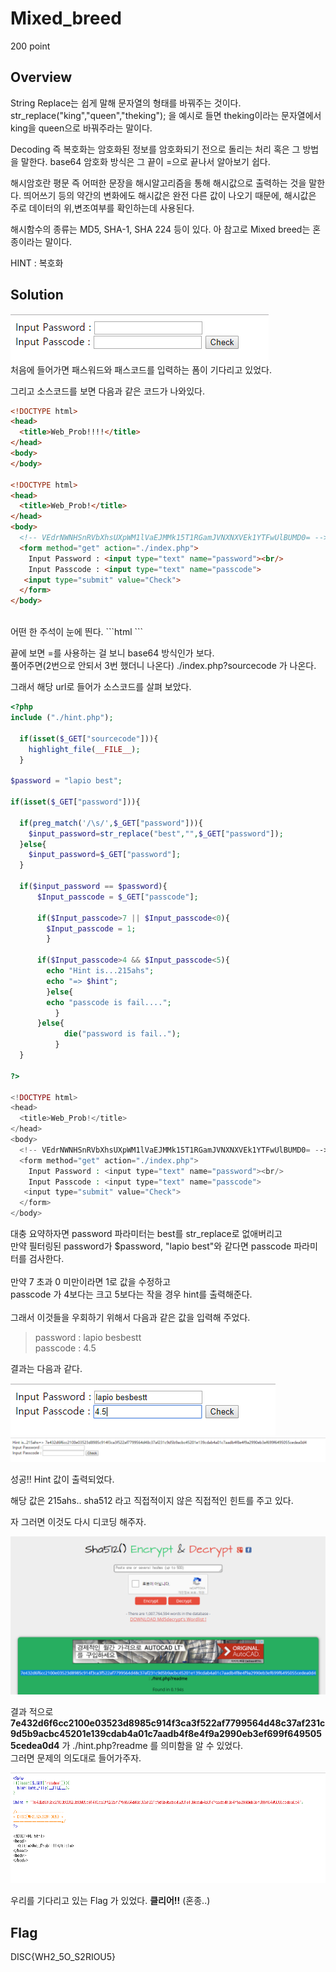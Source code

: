 # Mixed_breed
200 point

## Overview
String Replace는 쉽게 말해 문자열의 형태를 바꿔주는 것이다.
str_replace("king","queen","theking"); 을 예시로 들면 theking이라는 문자열에서
king을 queen으로 바꿔주라는 말이다.

Decoding 즉 복호화는 암호화된 정보를 암호화되기 전으로 돌리는 처리 혹은 그 방법을 말한다.
base64 암호화 방식은 그 끝이 =으로 끝나서 알아보기 쉽다.

해시암호란 평문 즉 어떠한 문장을 해시알고리즘을 통해 해시값으로 출력하는 것을 말한다.
띄어쓰기 등의 약간의 변화에도 해시값은 완전 다른 값이 나오기 때문에,
해시값은 주로 데이터의 위,변조여부를 확인하는데 사용된다.

해시함수의 종류는 MD5, SHA-1, SHA 224 등이 있다.
아 참고로 Mixed breed는 혼종이라는 말이다.

HINT : 복호화  

## Solution
![Image](https://github.com/moreal/WriteUp/blob/master/CTF/DISC/Probs/Web/Mixed_breed/Image/Firstpage.PNG)  
처음에 들어가면 패스워드와 패스코드를 입력하는 폼이 기다리고 있었다.

그리고 소스코드를 보면 다음과 같은 코드가 나와있다.

```html
<!DOCTYPE html>
<head>
  <title>Web_Prob!!!!</title>
</head>
<body>
</body>

<!DOCTYPE html>
<head>
  <title>Web_Prob!</title>
</head>
<body>
  <!-- VEdrNWNHSnRVbXhsUXpWM1lVaEJMMk15T1RGamJVNXNXVEk1YTFwUlBUMD0= -->
  <form method="get" action="./index.php">
    Input Password : <input type="text" name="password"><br/>
    Input Passcode : <input type="text" name="passcode">
   <input type="submit" value="Check">
  </form>
</body>
```
<br>
어떤 한 주석이 눈에 띈다.  
```html
<!-- VEdrNWNHSnRVbXhsUXpWM1lVaEJMMk15T1RGamJVNXNXVEk1YTFwUlBUMD0= -->
```

끝에 보면 =를 사용하는 걸 보니 base64 방식인가 보다.  
풀어주면(2번으로 안되서 3번 했더니 나온다) ./index.php?sourcecode 가 나온다.

그래서 해당 url로 들어가 소스코드를 살펴 보았다.

```php
<?php
include ("./hint.php");

  if(isset($_GET["sourcecode"])){
    highlight_file(__FILE__);
  }

$password = "lapio best";

if(isset($_GET["password"])){

  if(preg_match('/\s/',$_GET["password"])){
    $input_password=str_replace("best","",$_GET["password"]);
  }else{
    $input_password=$_GET["password"];
  }

  if($input_password == $password){
      $Input_passcode = $_GET["passcode"];

      if($Input_passcode>7 || $Input_passcode<0){
        $Input_passcode = 1;
        }

      if($Input_passcode>4 && $Input_passcode<5){
        echo "Hint is...215ahs";
        echo "=> $hint";
        }else{
        echo "passcode is fail....";
          }
      }else{
            die("password is fail..");
          }
  }

?>

<!DOCTYPE html>
<head>
  <title>Web_Prob!</title>
</head>
<body>
  <!-- VEdrNWNHSnRVbXhsUXpWM1lVaEJMMk15T1RGamJVNXNXVEk1YTFwUlBUMD0= -->
  <form method="get" action="./index.php">
    Input Password : <input type="text" name="password"><br/>
    Input Passcode : <input type="text" name="passcode">
   <input type="submit" value="Check">
  </form>
</body>
```

대충 요약하자면 password 파라미터는 best를 str_replace로 없애버리고  
만약 필터링된 password가 $password, "lapio best"와 같다면 passcode 파라미터를 검사한다.  
<br>
만약 7 초과 0 미만이라면 1로 값을 수정하고  
passcode 가 4보다는 크고 5보다는 작을 경우 hint를 출력해준다.  
<br>
그래서 이것들을 우회하기 위해서 다음과 같은 값을 입력해 주었다.  

> password : lapio besbestt  
> passcode : 4.5  

결과는 다음과 같다.

![Image](https://github.com/moreal/WriteUp/blob/master/CTF/DISC/Probs/Web/Mixed_breed/Image/FirstStageInput.PNG)  
![Image](https://github.com/moreal/WriteUp/blob/master/CTF/DISC/Probs/Web/Mixed_breed/Image/FirstStageClear.PNG)

성공!! Hint 값이 출력되었다.

해당 값은 215ahs.. sha512 라고 직접적이지 않은 직접적인 힌트를 주고 있다.

자 그러면 이것도 다시 디코딩 해주자.

![Image](https://github.com/moreal/WriteUp/blob/master/CTF/DISC/Probs/Web/Mixed_breed/Image/SecondStageClear.PNG)

결과 적으로 **7e432d6f6cc2100e03523d8985c914f3ca3f522af7799564d48c37af231c9d5b9acbc45201e139cdab4a01c7aadb4f8e4f9a2990eb3ef699f6495055cedea0d4** 가 ./hint.php?readme 를 의미함을 알 수 있었다.  
그러면 문제의 의도대로 들어가주자.  

![Image](https://github.com/moreal/WriteUp/blob/master/CTF/DISC/Probs/Web/Mixed_breed/Image/LastClear!!.PNG)

우리를 기다리고 있는 Flag 가 있었다. **클리어!!** (혼종..)

## Flag
DISC{WH2_5O_S2RIOU5}
